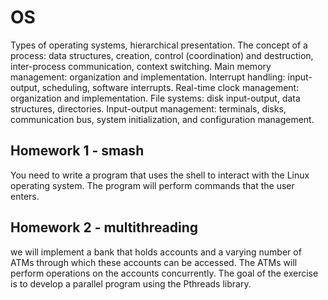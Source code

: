 # OS
Types of operating systems, hierarchical presentation. The concept of a process: data structures, creation, control (coordination) and destruction, inter-process communication, context switching. Main memory management: organization and implementation. Interrupt handling: input-output, scheduling, software interrupts. Real-time clock management: organization and implementation. File systems: disk input-output, data structures, directories. Input-output management: terminals, disks, communication bus, system initialization, and configuration management.

## Homework 1 - smash
You need to write a program that uses the shell to interact with the Linux operating system. The program will perform commands that the user enters.

## Homework 2 - multithreading
we will implement a bank that holds accounts and a varying number of ATMs through which these accounts can be accessed. The ATMs will perform operations on the accounts concurrently. The goal of the exercise is to develop a parallel program using the Pthreads library.